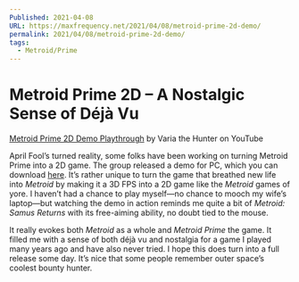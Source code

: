 ```yaml
---
Published: 2021-04-08
URL: https://maxfrequency.net/2021/04/08/metroid-prime-2d-demo/
permalink: 2021/04/08/metroid-prime-2d-demo/
tags:
  - Metroid/Prime
---
```

# Metroid Prime 2D – A Nostalgic Sense of Déjà Vu

[Metroid Prime 2D Demo Playthrough](https://www.youtube.com/watch?v=r7CQuAIFfrE) by Varia the Hunter on YouTube

April Fool’s turned reality, some folks have been working on turning Metroid Prime into a 2D game. The group released a demo for PC, which you can download [here](https://forum.prime2d.com/t/prime-2d-demo-v0-1-21-4-1/6582). It’s rather unique to turn the game that breathed new life into *Metroid* by making it a 3D FPS into a 2D game like the *Metroid* games of yore. I haven’t had a chance to play myself—no chance to mooch my wife’s laptop—but watching the demo in action reminds me quite a bit of *Metroid: Samus Returns* with its free-aiming ability, no doubt tied to the mouse.

It really evokes both *Metroid* as a whole and *Metroid Prime* the game. It filled me with a sense of both déjà vu and nostalgia for a game I played many years ago and have also never tried. I hope this does turn into a full release some day. It’s nice that some people remember outer space’s coolest bounty hunter.